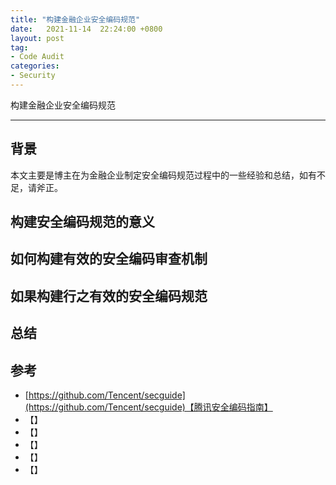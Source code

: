 ```yaml
---
title: "构建金融企业安全编码规范"
date:   2021-11-14  22:24:00 +0800
layout: post
tag:
- Code Audit
categories:
- Security
---
```


构建金融企业安全编码规范

------
## 背景
本文主要是博主在为金融企业制定安全编码规范过程中的一些经验和总结，如有不足，请斧正。

## 构建安全编码规范的意义

## 如何构建有效的安全编码审查机制

## 如果构建行之有效的安全编码规范

## 总结

## 参考
- [https://github.com/Tencent/secguide](https://github.com/Tencent/secguide)【腾讯安全编码指南】
- []()【】
- []()【】
- []()【】
- []()【】
- []()【】